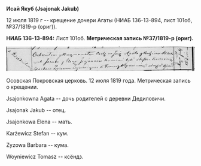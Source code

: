 **Исай Якуб (Jsajonаk Jakub)**

12 июля 1819 г -- крещение дочери Агаты (НИАБ 136-13-894, лист 101об,
№37/1819-р (ориг)).

**НИАБ 136-13-894:** Лист 101об. **Метрическая запись №37/1819-р
(ориг).**

![](./media/03a0bf63b15f2644dbc9db75d6beb3fe2d071bf3.png)

Осовская Покровская церковь. 12 июля 1819 года. Метрическая запись о
крещении.

Jsajonkowna Agata -- дочь родителей с деревни Дедиловичи.

Jsajonak Jakub -- отец.

Jsajonkowa Elena -- мать.

Karżewicz Stefan -- кум.

Zyzowa Barbara -- кума.

Woyniewicz Tomasz -- ксёндз.
